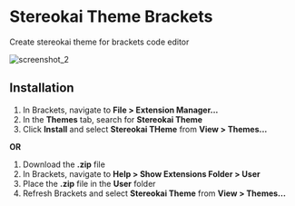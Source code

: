 # Stereokai Theme Brackets
Create stereokai theme for brackets code editor

![screenshot_2](https://user-images.githubusercontent.com/15284199/34794463-6974a09a-f657-11e7-8f09-c2c3174a6c34.png)

Installation
-----
1. In Brackets, navigate to **File > Extension Manager...**
2. In the **Themes** tab, search for **Stereokai Theme**
3. Click **Install** and select **Stereokai THeme** from **View > Themes...**

**OR**

1. Download the **.zip** file
2. In Brackets, navigate to **Help > Show Extensions Folder > User**
3. Place the **.zip** file in the **User** folder
4. Refresh Brackets and select **Stereokai Theme** from **View > Themes...**
